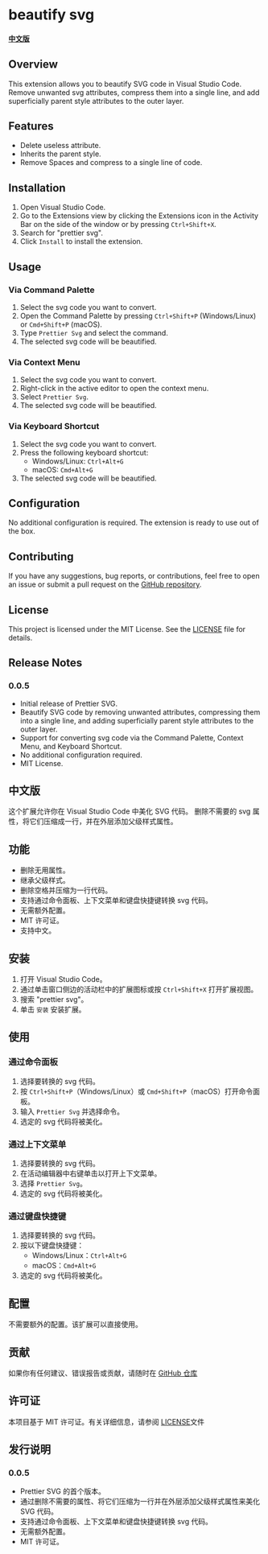 # beautify svg 

#### [中文版](#中文版)

## Overview

This extension allows you to beautify SVG code in Visual Studio Code.
Remove unwanted svg attributes, compress them into a single line, and add superficially parent style attributes to the outer layer.

## Features

- Delete useless attribute.
- Inherits the parent style.
- Remove Spaces and compress to a single line of code.

## Installation

1. Open Visual Studio Code.
2. Go to the Extensions view by clicking the Extensions icon in the Activity Bar on the side of the window or by pressing `Ctrl+Shift+X`.
3. Search for "prettier svg".
4. Click `Install` to install the extension.

## Usage

### Via Command Palette

1. Select the svg code you want to convert.
2. Open the Command Palette by pressing `Ctrl+Shift+P` (Windows/Linux) or `Cmd+Shift+P` (macOS).
3. Type `Prettier Svg` and select the command.
4. The selected svg code will be beautified.

### Via Context Menu

1. Select the svg code you want to convert.
2. Right-click in the active editor to open the context menu.
3. Select `Prettier Svg`.
4. The selected svg code will be beautified.

### Via Keyboard Shortcut

1. Select the svg code you want to convert.
2. Press the following keyboard shortcut:
   - Windows/Linux: `Ctrl+Alt+G`
   - macOS: `Cmd+Alt+G`
3. The selected svg code will be beautified.

## Configuration

No additional configuration is required. The extension is ready to use out of the box.

## Contributing

If you have any suggestions, bug reports, or contributions, feel free to open an issue or submit a pull request on the [GitHub repository](https://github.com/GDYG/prettier-svg).

## License

This project is licensed under the MIT License. See the [LICENSE](https://github.com/GDYG/prettier-svg/tree/main?tab=MIT-1-ov-file#readme) file for details.

## Release Notes

### 0.0.5

- Initial release of Prettier SVG.
- Beautify SVG code by removing unwanted attributes, compressing them into a single line, and adding superficially parent style attributes to the outer layer.
- Support for converting svg code via the Command Palette, Context Menu, and Keyboard Shortcut.
- No additional configuration required.
- MIT License.


## 中文版

这个扩展允许你在 Visual Studio Code 中美化 SVG 代码。
删除不需要的 svg 属性，将它们压缩成一行，并在外层添加父级样式属性。

## 功能

- 删除无用属性。
- 继承父级样式。
- 删除空格并压缩为一行代码。
- 支持通过命令面板、上下文菜单和键盘快捷键转换 svg 代码。
- 无需额外配置。
- MIT 许可证。
- 支持中文。

## 安装

1. 打开 Visual Studio Code。
2. 通过单击窗口侧边的活动栏中的扩展图标或按 `Ctrl+Shift+X` 打开扩展视图。
3. 搜索 "prettier svg"。
4. 单击 `安装` 安装扩展。

## 使用

### 通过命令面板

1. 选择要转换的 svg 代码。
2. 按 `Ctrl+Shift+P`（Windows/Linux）或 `Cmd+Shift+P`（macOS）打开命令面板。
3. 输入 `Prettier Svg` 并选择命令。
4. 选定的 svg 代码将被美化。

### 通过上下文菜单

1. 选择要转换的 svg 代码。
2. 在活动编辑器中右键单击以打开上下文菜单。
3. 选择 `Prettier Svg`。
4. 选定的 svg 代码将被美化。

### 通过键盘快捷键

1. 选择要转换的 svg 代码。
2. 按以下键盘快捷键：
   - Windows/Linux：`Ctrl+Alt+G`
   - macOS：`Cmd+Alt+G`
3. 选定的 svg 代码将被美化。

## 配置

不需要额外的配置。该扩展可以直接使用。

## 贡献

如果你有任何建议、错误报告或贡献，请随时在 [GitHub 仓库](https://github.com/GDYG/prettier-svg)

## 许可证

本项目基于 MIT 许可证。有关详细信息，请参阅 [LICENSE](https://github.com/GDYG/prettier-svg/tree/main?tab=MIT-1-ov-file#readme)文件

## 发行说明

### 0.0.5

- Prettier SVG 的首个版本。
- 通过删除不需要的属性、将它们压缩为一行并在外层添加父级样式属性来美化 SVG 代码。
- 支持通过命令面板、上下文菜单和键盘快捷键转换 svg 代码。
- 无需额外配置。
- MIT 许可证。